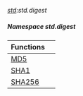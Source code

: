 _[std](../../modules/std/std-module.md):std.digest_
##### Namespace std.digest

| Functions | |
|:---|:---|
| [MD5](std-digest-md5.md) |  |
| [SHA1](std-digest-sha1.md) |  |
| [SHA256](std-digest-sha256.md) |  |
